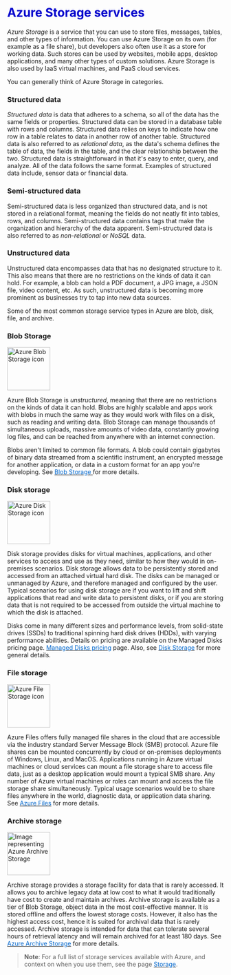 <h1><strong><span style="color: #0000CD;">Azure Storage services</span></strong></h1>


*Azure Storage* is a service that you can use to store files, messages, tables, and other types of information. You can use Azure Storage on its own (for example as a file share), but developers also often use it as a store for working data. Such stores can be used by websites, mobile apps, desktop applications, and many other types of custom solutions. Azure Storage is also used by IaaS virtual machines, and PaaS cloud services. 

You can generally think of Azure Storage in categories.


### **Structured data**
*Structured data* is data that adheres to a schema, so all of the data has the same fields or properties. Structured data can be stored in a database table with rows and columns. Structured data relies on keys to indicate how one row in a table relates to data in another row of another table. Structured data is also referred to as *relational data*, as the data's schema defines the table of data, the fields in the table, and the clear relationship between the two. Structured data is straightforward in that it's easy to enter, query, and analyze. All of the data follows the same format. Examples of structured data include, sensor data or financial data.

### **Semi-structured data**
Semi-structured data is less organized than structured data, and is not stored in a relational format, meaning the fields do not neatly fit into tables, rows, and columns. Semi-structured data contains tags that make the organization and hierarchy of the data apparent. Semi-structured data is also referred to as *non-relational* or *NoSQL* data.

### **Unstructured data**
Unstructured data encompasses data that has no designated structure to it. This also means that there are no restrictions on the kinds of data it can hold. For example, a blob can hold a PDF document, a JPG image, a JSON file, video content, etc. As such, unstructured data is becoming more prominent as businesses try to tap into new data sources.

Some of the most common storage service types in Azure are blob, disk, file, and archive.


### **Blob Storage**

<p style="text-align:left;"><img src="../Linked_Image_Files/blobstorage.png" width="100" height="100" alt="Azure Blob Storage icon"></p>

Azure Blob Storage is *unstructured*, meaning that there are no restrictions on the kinds of data it can hold. Blobs are highly scalable and apps work with blobs in much the same way as they would work with files on a disk, such as reading and writing data. Blob Storage can manage thousands of simultaneous uploads, massive amounts of video data, constantly growing log files, and can be reached from anywhere with an internet connection. 

Blobs aren't limited to common file formats. A blob could contain gigabytes of binary data streamed from a scientific instrument, an encrypted message for another application, or data in a custom format for an app you're developing. See <a href="https://azure.microsoft.com/en-us/services/storage/blobs/" target="_blank"><span style="color: #0066cc;" color="#0066cc">Blob Storage </span></a> for more details.



### **Disk storage**

<p style="text-align:left;"><img src="../Linked_Image_Files/diskstorage.png" width="100" height="100" alt="Azure Disk Storage icon"></p>

Disk storage provides disks for virtual machines, applications, and other services to access and use as they need, similar to how they would in on-premises scenarios. Disk storage allows data to be persistently stored and accessed from an attached virtual hard disk. The disks can be managed or unmanaged by Azure, and therefore managed and configured by the user. Typical scenarios for using disk storage are if you want to lift and shift applications that read and write data to persistent disks, or if you are storing data that is not required to be accessed from outside the virtual machine to which the disk is attached. 

Disks come in many different sizes and performance levels, from solid-state drives (SSDs) to traditional spinning hard disk drives (HDDs), with varying performance abilities. Details on pricing are available on the Managed Disks pricing page.
<a href="https://azure.microsoft.com/en-us/pricing/details/managed-disks/" target="_blank"><span style="color: #0066cc;" color="#0066cc">Managed Disks pricing</span></a> page. Also, see <a href="https://azure.microsoft.com/en-us/services/storage/disks/" target="_blank"><span style="color: #0066cc;" color="#0066cc">Disk Storage</span></a> for more general details.



### **File storage**

<p style="text-align:left;"><img src="../Linked_Image_Files/filestorage.png" width="100" height="100" alt="Azure File Storage icon"></p>

Azure Files offers fully managed file shares in the cloud that are accessible via the industry standard Server Message Block (SMB) protocol. Azure file shares can be mounted concurrently by cloud or on-premises deployments of Windows, Linux, and MacOS. Applications running in Azure virtual machines or cloud services can mount a file storage share to access file data, just as a desktop application would mount a typical SMB share. Any number of Azure virtual machines or roles can mount and access the file storage share simultaneously. Typical usage scenarios would be to share files anywhere in the world, diagnostic data, or application data sharing. See <a href="https://azure.microsoft.com/en-us/services/storage/files/" target="_blank"><span style="color: #0066cc;" color="#0066cc">Azure Files</span></a> for more details.



### **Archive storage**

<p style="text-align:left;"><img src="../Linked_Image_Files/archivestorage.png" width="100" height="100" alt="Image representing Azure Archive Storage"></p>

Archive storage provides a storage facility for data that is rarely accessed. It allows you to archive legacy data at low cost to what it would traditionally have cost to create and maintain archives. Archive storage is available as a tier of Blob Storage, object data in the most cost-effective manner. It is stored offline and offers the lowest storage costs. However, it also has the highest access cost, hence it is suited for archival data that is rarely accessed. Archive storage is intended for data that can tolerate several hours of retrieval latency and will remain archived for at least 180 days. See  <a href="https://azure.microsoft.com/en-us/services/storage/archive/" target="_blank"><span style="color: #0066cc;" color="#0066cc">Azure Archive Storage</span></a> for more details.


> **Note**: For a full list of storage services available with Azure, and context on when you use them, see the page <a href="https://azure.microsoft.com/en-us/product-categories/storage/" target="_blank"><span style="color: #0066cc;" color="#0066cc">Storage</span></a>.

